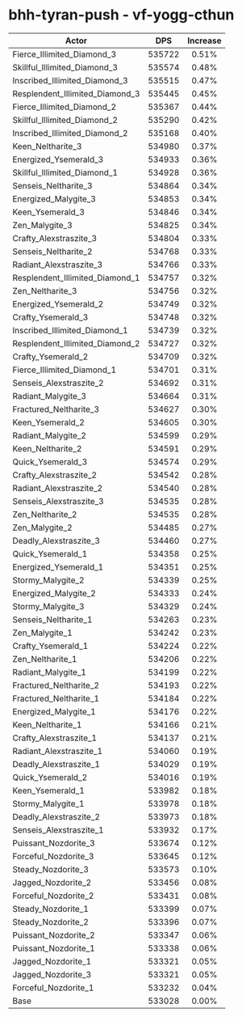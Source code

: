 # bhh-tyran-push - vf-yogg-cthun
| Actor | DPS | Increase |
|---|:---:|:---:|
|Fierce_Illimited_Diamond_3|535722|0.51%|
|Skillful_Illimited_Diamond_3|535574|0.48%|
|Inscribed_Illimited_Diamond_3|535515|0.47%|
|Resplendent_Illimited_Diamond_3|535445|0.45%|
|Fierce_Illimited_Diamond_2|535367|0.44%|
|Skillful_Illimited_Diamond_2|535290|0.42%|
|Inscribed_Illimited_Diamond_2|535168|0.40%|
|Keen_Neltharite_3|534980|0.37%|
|Energized_Ysemerald_3|534933|0.36%|
|Skillful_Illimited_Diamond_1|534928|0.36%|
|Senseis_Neltharite_3|534864|0.34%|
|Energized_Malygite_3|534853|0.34%|
|Keen_Ysemerald_3|534846|0.34%|
|Zen_Malygite_3|534825|0.34%|
|Crafty_Alexstraszite_3|534804|0.33%|
|Senseis_Neltharite_2|534768|0.33%|
|Radiant_Alexstraszite_3|534766|0.33%|
|Resplendent_Illimited_Diamond_1|534757|0.32%|
|Zen_Neltharite_3|534756|0.32%|
|Energized_Ysemerald_2|534749|0.32%|
|Crafty_Ysemerald_3|534748|0.32%|
|Inscribed_Illimited_Diamond_1|534739|0.32%|
|Resplendent_Illimited_Diamond_2|534727|0.32%|
|Crafty_Ysemerald_2|534709|0.32%|
|Fierce_Illimited_Diamond_1|534701|0.31%|
|Senseis_Alexstraszite_2|534692|0.31%|
|Radiant_Malygite_3|534664|0.31%|
|Fractured_Neltharite_3|534627|0.30%|
|Keen_Ysemerald_2|534605|0.30%|
|Radiant_Malygite_2|534599|0.29%|
|Keen_Neltharite_2|534591|0.29%|
|Quick_Ysemerald_3|534574|0.29%|
|Crafty_Alexstraszite_2|534542|0.28%|
|Radiant_Alexstraszite_2|534540|0.28%|
|Senseis_Alexstraszite_3|534535|0.28%|
|Zen_Neltharite_2|534535|0.28%|
|Zen_Malygite_2|534485|0.27%|
|Deadly_Alexstraszite_3|534460|0.27%|
|Quick_Ysemerald_1|534358|0.25%|
|Energized_Ysemerald_1|534351|0.25%|
|Stormy_Malygite_2|534339|0.25%|
|Energized_Malygite_2|534333|0.24%|
|Stormy_Malygite_3|534329|0.24%|
|Senseis_Neltharite_1|534263|0.23%|
|Zen_Malygite_1|534242|0.23%|
|Crafty_Ysemerald_1|534224|0.22%|
|Zen_Neltharite_1|534206|0.22%|
|Radiant_Malygite_1|534199|0.22%|
|Fractured_Neltharite_2|534193|0.22%|
|Fractured_Neltharite_1|534184|0.22%|
|Energized_Malygite_1|534176|0.22%|
|Keen_Neltharite_1|534166|0.21%|
|Crafty_Alexstraszite_1|534137|0.21%|
|Radiant_Alexstraszite_1|534060|0.19%|
|Deadly_Alexstraszite_1|534029|0.19%|
|Quick_Ysemerald_2|534016|0.19%|
|Keen_Ysemerald_1|533982|0.18%|
|Stormy_Malygite_1|533978|0.18%|
|Deadly_Alexstraszite_2|533973|0.18%|
|Senseis_Alexstraszite_1|533932|0.17%|
|Puissant_Nozdorite_3|533674|0.12%|
|Forceful_Nozdorite_3|533645|0.12%|
|Steady_Nozdorite_3|533573|0.10%|
|Jagged_Nozdorite_2|533456|0.08%|
|Forceful_Nozdorite_2|533431|0.08%|
|Steady_Nozdorite_1|533399|0.07%|
|Steady_Nozdorite_2|533396|0.07%|
|Puissant_Nozdorite_2|533347|0.06%|
|Puissant_Nozdorite_1|533338|0.06%|
|Jagged_Nozdorite_1|533321|0.05%|
|Jagged_Nozdorite_3|533321|0.05%|
|Forceful_Nozdorite_1|533232|0.04%|
|Base|533028|0.00%|

